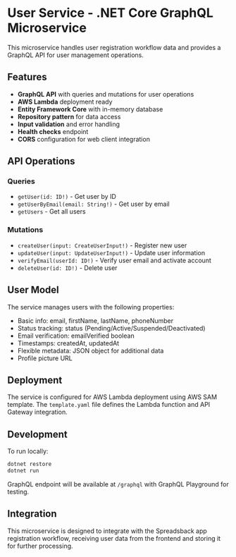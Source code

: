 # User Service - .NET Core GraphQL Microservice

This microservice handles user registration workflow data and provides a GraphQL API for user management operations.

## Features

- **GraphQL API** with queries and mutations for user operations
- **AWS Lambda** deployment ready
- **Entity Framework Core** with in-memory database
- **Repository pattern** for data access
- **Input validation** and error handling
- **Health checks** endpoint
- **CORS** configuration for web client integration

## API Operations

### Queries
- `getUser(id: ID!)` - Get user by ID
- `getUserByEmail(email: String!)` - Get user by email
- `getUsers` - Get all users

### Mutations
- `createUser(input: CreateUserInput!)` - Register new user
- `updateUser(input: UpdateUserInput!)` - Update user information
- `verifyEmail(userId: ID!)` - Verify user email and activate account
- `deleteUser(id: ID!)` - Delete user

## User Model

The service manages users with the following properties:
- Basic info: email, firstName, lastName, phoneNumber
- Status tracking: status (Pending/Active/Suspended/Deactivated)
- Email verification: emailVerified boolean
- Timestamps: createdAt, updatedAt
- Flexible metadata: JSON object for additional data
- Profile picture URL

## Deployment

The service is configured for AWS Lambda deployment using AWS SAM template. The `template.yaml` file defines the Lambda function and API Gateway integration.

## Development

To run locally:
```bash
dotnet restore
dotnet run
```

GraphQL endpoint will be available at `/graphql` with GraphQL Playground for testing.

## Integration

This microservice is designed to integrate with the Spreadsback app registration workflow, receiving user data from the frontend and storing it for further processing.